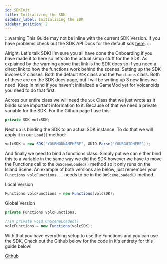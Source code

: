 ```yaml
---
id: SDKInit
title: Initializing the SDK
sidebar_label: Initializing the SDK
sidebar_position: 2
---
```


:::warning
This Guide may not be inline with the current SDK Version. If you have problems check out the SDK API Docs for the default sdk [here](https://sdk.melodicalbuild.me/VolcanoidsSDK/sdk).
:::

Alright. Let's talk SDK! I'm sure you all have done the Onboarding if you have made it to here so let's do the actual setup stuff for the SDK. As explained by the warning above that link is the SDK docs so if you need a direct link to how the functions work behind the scenes. Setting up the SDK involves 2 classes. Both the default `SDK` class and the `Functions` class. Both of these are on the SDK docs page, but I will be writing up 3 new lines we need. Keep in mind if you haven't initialized a GameMod yet for Volcanoids you need to do that first.

Across our entire class we will need the `SDK` Class that we just wrote as it binds some important information to it. Because of that we need a private variable for the SDK. For the Github page I use this:
```cs
private SDK volcSDK;
```

Next up is binding the SDK to an actual SDK instance. To do that we will apply it in our `Load()` method:
```cs
volcSDK = new SDK("YOURMODNAMEHERE", GUID.Parse("YOURGUIDHERE"));
```

And finally we need to bind a functions class. Simply put we can either bind this to a variable in the same way we did the SDK however we have to move the Functions call to the `OnSceneLoaded()` method so it only runs on the Island Scene. An example of both versions are below, just remember your `Functions volcFunctions...` needs to be in the `OnSceneLoaded()` method.

Local Version
```cs
Functions volcFunctions = new Functions(volcSDK);
```

Global Version
```cs
private Functions volcFunctions;

//In private void OnSceneLoaded()
volcFunctions = new Functions(volcSDK);
```

With that you have everything setup to use the Functions and you can use the SDK, Check out the Github below for the code in it's entirety for this guide below!

[Github](https://github.com/VolcanoidsModding/VolcanoidsGuides/tree/main/InitSDK)